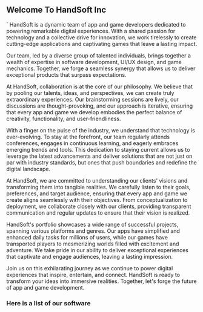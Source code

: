 ## Welcome To HandSoft Inc 
`
HandSoft is a dynamic team of app and game developers dedicated to powering remarkable digital experiences. With a shared passion for technology and a collective drive for innovation, we work tirelessly to create cutting-edge applications and captivating games that leave a lasting impact.

Our team, led by a diverse group of talented individuals, brings together a wealth of expertise in software development, UI/UX design, and game mechanics. Together, we forge a seamless synergy that allows us to deliver exceptional products that surpass expectations.

At HandSoft, collaboration is at the core of our philosophy. We believe that by pooling our talents, ideas, and perspectives, we can create truly extraordinary experiences. Our brainstorming sessions are lively, our discussions are thought-provoking, and our approach is iterative, ensuring that every app and game we develop embodies the perfect balance of creativity, functionality, and user-friendliness.

With a finger on the pulse of the industry, we understand that technology is ever-evolving. To stay at the forefront, our team regularly attends conferences, engages in continuous learning, and eagerly embraces emerging trends and tools. This dedication to staying current allows us to leverage the latest advancements and deliver solutions that are not just on par with industry standards, but ones that push boundaries and redefine the digital landscape.

At HandSoft, we are committed to understanding our clients' visions and transforming them into tangible realities. We carefully listen to their goals, preferences, and target audience, ensuring that every app and game we create aligns seamlessly with their objectives. From conceptualization to deployment, we collaborate closely with our clients, providing transparent communication and regular updates to ensure that their vision is realized.

HandSoft's portfolio showcases a wide range of successful projects, spanning various platforms and genres. Our apps have simplified and enhanced daily tasks for millions of users, while our games have transported players to mesmerizing worlds filled with excitement and adventure. We take pride in our ability to deliver exceptional experiences that captivate and engage audiences, leaving a lasting impression.

Join us on this exhilarating journey as we continue to power digital experiences that inspire, entertain, and connect. HandSoft is ready to transform your ideas into immersive realities. Together, let's forge the future of app and game development.
###  Here is a list of our software
